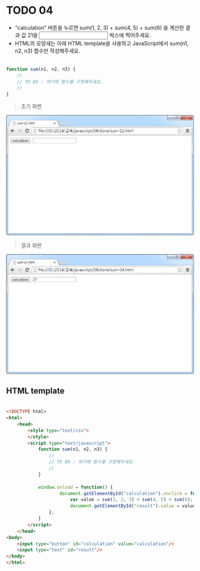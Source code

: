 ﻿TODO 04
========

* "calculation" 버튼을 누르면 sum(1, 2, 3) + sum(4, 5) + sum(6) 을 계산한 결과 값 21을 <input> 박스에 찍어주세요.
* HTML의 모양새는 아래 HTML template을 사용하고 JavaScript에서 sum(n1, n2, n3) 함수만 작성해주세요.

```javascript

function sum(n1, n2, n3) {
	//
	// TD DO : 여기에 함수를 구현해주세요.
	//				
}

```
			
> 초기 화면

![TODO04](https://raw.githubusercontent.com/lightsh/jsstudy/master/04/todo/images/todo_04.png)


> 결과 화면

![TODO04](https://raw.githubusercontent.com/lightsh/jsstudy/master/04/todo/images/todo_04_result.png)

## HTML template

```html

<!DOCTYPE html> 
<html>
	<head>
		<style type="text/css">
		</style>
		<script type="text/javascript">
			function sum(n1, n2, n3) {
				//
				// TD DO : 여기에 함수를 구현해주세요.
				//	
			}
			
			window.onload = function() {
					document.getElementById("calculation").onclick = function() {
						var value = sum(1, 2, 3) + sum(4, 5) + sum(6);
						document.getElementById("result").value = value;
				};
			}			
		</script>
	</head>
<body>               
	<input type="button" id="calculation" value="calculation"/> 
	<input type="text" id="result"/>      	
</body>
</html>

```
